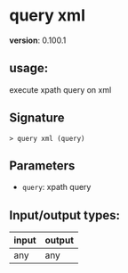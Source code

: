 # query xml

**version**: 0.100.1

## **usage**:

execute xpath query on xml

## Signature

`> query xml (query)`

## Parameters

- `query`: xpath query

## Input/output types:

| input | output |
| ----- | ------ |
| any   | any    |
